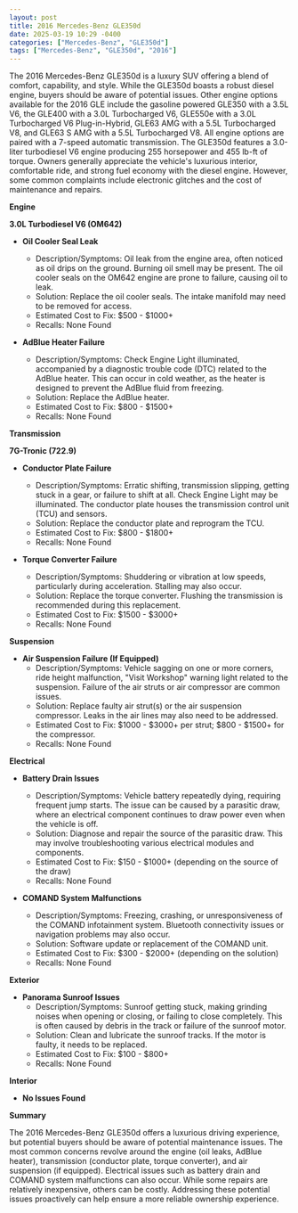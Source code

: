 ```yaml
---
layout: post
title: 2016 Mercedes-Benz GLE350d
date: 2025-03-19 10:29 -0400
categories: ["Mercedes-Benz", "GLE350d"]
tags: ["Mercedes-Benz", "GLE350d", "2016"]
---
```

The 2016 Mercedes-Benz GLE350d is a luxury SUV offering a blend of comfort, capability, and style. While the GLE350d boasts a robust diesel engine, buyers should be aware of potential issues. Other engine options available for the 2016 GLE include the gasoline powered GLE350 with a 3.5L V6, the GLE400 with a 3.0L Turbocharged V6, GLE550e with a 3.0L Turbocharged V6 Plug-in-Hybrid, GLE63 AMG with a 5.5L Turbocharged V8, and GLE63 S AMG with a 5.5L Turbocharged V8. All engine options are paired with a 7-speed automatic transmission. The GLE350d features a 3.0-liter turbodiesel V6 engine producing 255 horsepower and 455 lb-ft of torque. Owners generally appreciate the vehicle's luxurious interior, comfortable ride, and strong fuel economy with the diesel engine. However, some common complaints include electronic glitches and the cost of maintenance and repairs.

**Engine**

**3.0L Turbodiesel V6 (OM642)**

* **Oil Cooler Seal Leak**
    * Description/Symptoms: Oil leak from the engine area, often noticed as oil drips on the ground. Burning oil smell may be present. The oil cooler seals on the OM642 engine are prone to failure, causing oil to leak.
    * Solution: Replace the oil cooler seals. The intake manifold may need to be removed for access.
    * Estimated Cost to Fix: $500 - $1000+
    * Recalls: None Found

* **AdBlue Heater Failure**
    * Description/Symptoms: Check Engine Light illuminated, accompanied by a diagnostic trouble code (DTC) related to the AdBlue heater. This can occur in cold weather, as the heater is designed to prevent the AdBlue fluid from freezing.
    * Solution: Replace the AdBlue heater.
    * Estimated Cost to Fix: $800 - $1500+
    * Recalls: None Found

**Transmission**

**7G-Tronic (722.9)**

* **Conductor Plate Failure**
    * Description/Symptoms: Erratic shifting, transmission slipping, getting stuck in a gear, or failure to shift at all. Check Engine Light may be illuminated. The conductor plate houses the transmission control unit (TCU) and sensors.
    * Solution: Replace the conductor plate and reprogram the TCU.
    * Estimated Cost to Fix: $800 - $1800+
    * Recalls: None Found

* **Torque Converter Failure**
    * Description/Symptoms: Shuddering or vibration at low speeds, particularly during acceleration. Stalling may also occur.
    * Solution: Replace the torque converter. Flushing the transmission is recommended during this replacement.
    * Estimated Cost to Fix: $1500 - $3000+
    * Recalls: None Found

**Suspension**

* **Air Suspension Failure (If Equipped)**
    * Description/Symptoms: Vehicle sagging on one or more corners, ride height malfunction, "Visit Workshop" warning light related to the suspension. Failure of the air struts or air compressor are common issues.
    * Solution: Replace faulty air strut(s) or the air suspension compressor. Leaks in the air lines may also need to be addressed.
    * Estimated Cost to Fix: $1000 - $3000+ per strut; $800 - $1500+ for the compressor.
    * Recalls: None Found

**Electrical**

* **Battery Drain Issues**
    * Description/Symptoms: Vehicle battery repeatedly dying, requiring frequent jump starts. The issue can be caused by a parasitic draw, where an electrical component continues to draw power even when the vehicle is off.
    * Solution: Diagnose and repair the source of the parasitic draw. This may involve troubleshooting various electrical modules and components.
    * Estimated Cost to Fix: $150 - $1000+ (depending on the source of the draw)
    * Recalls: None Found

* **COMAND System Malfunctions**
    * Description/Symptoms: Freezing, crashing, or unresponsiveness of the COMAND infotainment system. Bluetooth connectivity issues or navigation problems may also occur.
    * Solution: Software update or replacement of the COMAND unit.
    * Estimated Cost to Fix: $300 - $2000+ (depending on the solution)
    * Recalls: None Found

**Exterior**

* **Panorama Sunroof Issues**
    * Description/Symptoms: Sunroof getting stuck, making grinding noises when opening or closing, or failing to close completely. This is often caused by debris in the track or failure of the sunroof motor.
    * Solution: Clean and lubricate the sunroof tracks. If the motor is faulty, it needs to be replaced.
    * Estimated Cost to Fix: $100 - $800+
    * Recalls: None Found

**Interior**

* **No Issues Found**

**Summary**

The 2016 Mercedes-Benz GLE350d offers a luxurious driving experience, but potential buyers should be aware of potential maintenance issues. The most common concerns revolve around the engine (oil leaks, AdBlue heater), transmission (conductor plate, torque converter), and air suspension (if equipped). Electrical issues such as battery drain and COMAND system malfunctions can also occur. While some repairs are relatively inexpensive, others can be costly. Addressing these potential issues proactively can help ensure a more reliable ownership experience.


